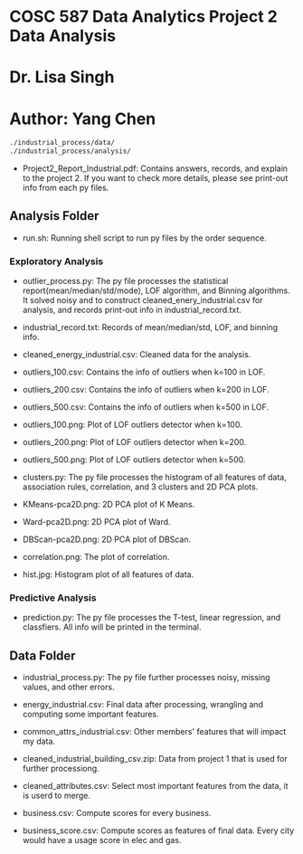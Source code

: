 # COSC 587 Data Analytics Project 2 Data Analysis
# Dr. Lisa Singh
# Author: Yang Chen
```bash
./industrial_process/data/
./industrial_process/analysis/
```
* Project2_Report_Industrial.pdf: Contains answers, records, and explain to the project 2. If you want to check more details, please see print-out info from each py files.

## Analysis Folder
* run.sh: Running shell script to run py files by the order sequence.

### Exploratory Analysis

* outlier_process.py: The py file processes the statistical report(mean/median/std/mode), LOF algorithm, and Binning algorithms. It solved noisy and to construct cleaned_enery_industrial.csv for analysis, and records print-out info in industrial_record.txt.

* industrial_record.txt: Records of mean/median/std, LOF, and binning info.

* cleaned_energy_industrial.csv: Cleaned data for the analysis.

* outliers_100.csv: Contains the info of outliers when k=100 in LOF.
* outliers_200.csv: Contains the info of outliers when k=200 in LOF.
* outliers_500.csv: Contains the info of outliers when k=500 in LOF.

* outliers_100.png: Plot of LOF outliers detector when k=100.
* outliers_200.png: Plot of LOF outliers detector when k=200.
* outliers_500.png: Plot of LOF outliers detector when k=500.

* clusters.py: The py file processes the histogram of all features of data, association rules, correlation, and 3 clusters and 2D PCA plots.
* KMeans-pca2D.png: 2D PCA plot of K Means.
* Ward-pca2D.png: 2D PCA plot of Ward.
* DBScan-pca2D.png: 2D PCA plot of DBScan.
* correlation.png: The plot of correlation.

* hist.jpg: Histogram plot of all features of data.

### Predictive Analysis

* prediction.py: The py file processes the T-test, linear  regression, and classfiers. All info will be printed in the terminal.

## Data Folder
* industrial_process.py: The py file further processes noisy, missing values, and other errors.
* energy_industrial.csv: Final data after processing, wrangling and computing some important features.

* common_attrs_industrial.csv: Other members' features that will impact my data.
* cleaned_industrial_building_csv.zip: Data from project 1 that is used for further processiong.
* cleaned_attributes.csv: Select most important features from the data, it is userd to merge.
* business.csv: Compute scores for every business.
* business_score.csv: Compute scores as features of final data. Every city would have a usage score in elec and gas.